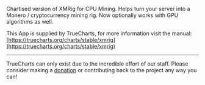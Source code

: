 Chartised version of XMRig for CPU Mining. Helps turn your server into a Monero / cryptocurrency mining rig. Now optionally works with GPU algorithms as well.

This App is supplied by TrueCharts, for more information visit the manual: [https://truecharts.org/charts/stable/xmrig](https://truecharts.org/charts/stable/xmrig)

---

TrueCharts can only exist due to the incredible effort of our staff.
Please consider making a [donation](https://truecharts.org/sponsor) or contributing back to the project any way you can!
